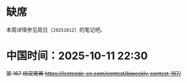 
# 缺席

本周详情参见周日（`20251012`）的笔记吧。

# 中国时间：2025-10-11 22:30

~~第 167 场双周赛 https://leetcode-cn.com/contest/biweekly-contest-167/~~
